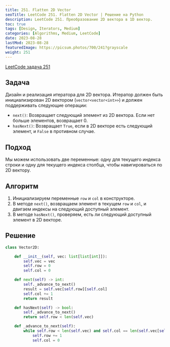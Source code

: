 ```yaml
---
title: 251. Flatten 2D Vector
seoTitle: LeetCode 251. Flatten 2D Vector | Решение на Python
description: LeetCode 251. Преобразование 2D вектора в 1D вектор.
toc: true
tags: [Design, Iterators, Medium]
categories: [Algorithms, Medium, LeetCode]
date: 2023-08-28
lastMod: 2023-08-28
featuredImage: https://picsum.photos/700/241?grayscale
weight: 251
---
```


[LeetCode задача 251](https://leetcode.com/problems/flatten-2d-vector/)

## Задача

Дизайн и реализация итератора для 2D вектора. Итератор должен быть инициализирован 2D вектором (`vector<vector<int>>`) и должен поддерживать следующие операции:

- `next()`: Возвращает следующий элемент из 2D вектора. Если нет больше элементов, возвращает 0.
- `hasNext()`: Возвращает `True`, если в 2D векторе есть следующий элемент, и `False` в противном случае.

## Подход

Мы можем использовать две переменные: одну для текущего индекса строки и одну для текущего индекса столбца, чтобы навигироваться по 2D вектору.

## Алгоритм

1. Инициализируем переменные `row` и `col` в конструкторе.
2. В методе `next()`, возвращаем элемент в текущем `row` и `col`, и двигаем индексы на следующий доступный элемент.
3. В методе `hasNext()`, проверяем, есть ли следующий доступный элемент в 2D векторе.

## Решение

```python
class Vector2D:

    def __init__(self, vec: list[list[int]]):
        self.vec = vec
        self.row = 0
        self.col = 0

    def next(self) -> int:
        self._advance_to_next()
        result = self.vec[self.row][self.col]
        self.col += 1
        return result

    def hasNext(self) -> bool:
        self._advance_to_next()
        return self.row < len(self.vec)

    def _advance_to_next(self):
        while self.row < len(self.vec) and self.col == len(self.vec[self.row]):
            self.row += 1
            self.col = 0
```
